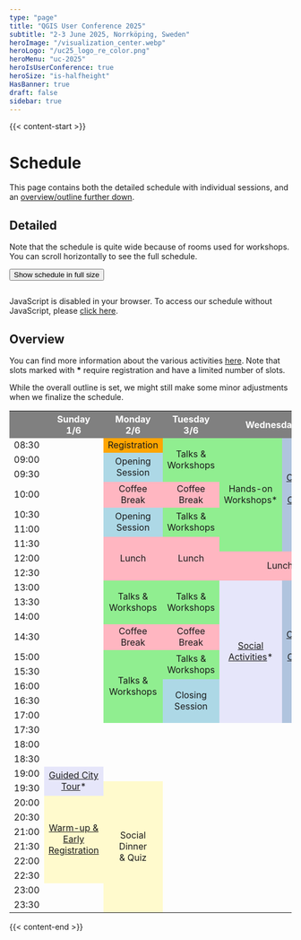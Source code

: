 ```yaml
---
type: "page"
title: "QGIS User Conference 2025"
subtitle: "2-3 June 2025, Norrköping, Sweden"
heroImage: "/visualization_center.webp"
heroLogo: "/uc25_logo_re_color.png"
heroMenu: "uc-2025"
heroIsUserConference: true
heroSize: "is-halfheight"
HasBanner: true
draft: false
sidebar: true
---
```


{{< content-start >}}

# Schedule

This page contains both the detailed schedule with individual sessions, and an [overview/outline further down](#overview).

## Detailed

Note that the schedule is quite wide because of rooms used for workshops. You can scroll horizontally to see
the full schedule.

<button id="scheduleFullSizeButton" class="button is-primary1 is-hidden-mobile">Show schedule in full size</button>
<script>
let fullSize = false;
document.getElementById("scheduleFullSizeButton").addEventListener("click", () => {
    fullSize = !fullSize;

    document.querySelector("p:has(> pretalx-schedule)").classList.toggle("full-size");
    
    document.getElementById("scheduleFullSizeButton").classList.toggle("full-size");
    document.getElementById("scheduleFullSizeButton").innerHTML = fullSize ?
        "Hide schedule full size" : "Show schedule in full size";

    const topNav = document.querySelector("qg-top-nav");
    topNav.hidden = !topNav.hidden;
});
</script>

<script type="text/javascript" src="https://talks.osgeo.org/qgis-uc2025/schedule/widget/v2.en.js"></script>
<style>
p:has(> pretalx-schedule) {
    width: 100%;
    overflow-x: scroll;
}
p:has(> pretalx-schedule).full-size {
    background-color: white;
    width: 100vw;
    height: 100vh;
    position: fixed;
    top: 0;
    left: 0;
    z-index: 9999;
}
#scheduleFullSizeButton.full-size {
    z-index: 99999;
    position: fixed;
    top: 5px;
    left: 200px;
}
</style>
<pretalx-schedule event-url="https://talks.osgeo.org/qgis-uc2025/" locale="en" format="grid" style="--pretalx-clr-primary: #589632"></pretalx-schedule>
<noscript>
   <div class="pretalx-widget">
        <div class="pretalx-widget-info-message">
            JavaScript is disabled in your browser. To access our schedule without JavaScript,
            please <a target="_blank" href="https://talks.osgeo.org/qgis-uc2025/schedule/">click here</a>.
        </div>
    </div>
</noscript>

## Overview

You can find more information about the various activities [here](/activities/). Note that slots marked with **\*** require registration and have a limited number of slots.

While the overall outline is set, we might still make some minor adjustments when we finalize the schedule.

<!-- https://divtable.com/generator/ -->
<table>
<tbody>
<tr>
<td style="background-color: gray; color: white;">&nbsp;</td>
<th style="background-color: gray; color: white; text-align: center;">Sunday 1/6</th>
<th style="background-color: gray; color: white; text-align: center;">Monday 2/6</th>
<th style="background-color: gray; color: white; text-align: center;">Tuesday 3/6</th>
<th style="background-color: gray; color: white; text-align: center;" colspan="2">Wednesday 4/6</th>
<th style="background-color: gray; color: white; text-align: center;">Thursday 5/6</th>
<th style="background-color: gray; color: white; text-align: center;">Friday 6/6</th>
</tr>
<tr>
<td>08:30</td>
<td>&nbsp;</td>
<td style="background-color: orange; text-align: center;">Registration</td>
<td style="background-color: lightgreen; text-align: center;" rowspan="3">Talks &amp; Workshops</td>
<td style="background-color: lightgreen; text-align: center;" rowspan="7">Hands-on Workshops*</td>
<td style="background-color: lightsteelblue; text-align: center;" rowspan="7">
<a href="https://github.com/qgis/QGIS/wiki/28th-Contributor-Meeting-in-Norrk%C3%B6ping" style="color:inherit">Onboarding<br/><br/>
Contributor Meeting</a>
</td>
<td style="background-color: lightsteelblue; text-align: center;" rowspan="7"><a href="https://github.com/qgis/QGIS/wiki/28th-Contributor-Meeting-in-Norrk%C3%B6ping" style="color:inherit">Contributor Meeting</a></td>
<td style="background-color: lightsteelblue; text-align: center;" rowspan="7"><a href="https://github.com/qgis/QGIS/wiki/28th-Contributor-Meeting-in-Norrk%C3%B6ping" style="color:inherit">Contributor Meeting</a></td>
</tr>
<tr>
<td>09:00</td>
<td>&nbsp;</td>
<td style="background-color: lightblue; text-align: center;" rowspan="2">Opening Session</td>
</tr>
<tr>
<td>09:30</td>
<td>&nbsp;</td>
</tr>
<tr>
<td>10:00</td>
<td>&nbsp;</td>
<td style="background-color: lightpink; text-align: center;">Coffee Break</td>
<td style="background-color: lightpink; text-align: center;">Coffee Break</td>
</tr>
<tr>
<td>10:30</td>
<td>&nbsp;</td>
<td style="background-color: lightblue; text-align: center;" rowspan="2">Opening Session</td>
<td style="background-color: lightgreen; text-align: center;" rowspan="2">Talks &amp; Workshops</td>
</tr>
<tr>
<td>11:00</td>
<td>&nbsp;</td>
</tr>
<tr>
<td>11:30</td>
<td>&nbsp;</td>
<td style="background-color: lightpink; text-align: center;" rowspan="3">Lunch</td>
<td style="background-color: lightpink; text-align: center;" rowspan="3">Lunch</td>
</tr>
<tr>
<td>12:00</td>
<td>&nbsp;</td>
<td style="background-color: lightpink; text-align: center;" colspan="2" rowspan="2">Lunch</td>
<td style="background-color: lightpink;" rowspan="2">Lunch</td>
<td style="background-color: lightpink;" rowspan="2">Lunch</td>
</tr>
<tr>
<td>12:30</td>
<td>&nbsp;</td>
</tr>
<tr>
<td>13:00</td>
<td>&nbsp;</td>
<td style="background-color: lightgreen; text-align: center;" rowspan="3">Talks &amp; Workshops</td>
<td style="background-color: lightgreen; text-align: center;" rowspan="3">Talks &amp; Workshops</td>
<td style="background-color: lavender; text-align: center;" rowspan="9"><a href="/activities/" style="color:inherit">Social Activities</a>*</td>
<td style="background-color: lightsteelblue; text-align: center;" rowspan="9">
<a href="https://github.com/qgis/QGIS/wiki/28th-Contributor-Meeting-in-Norrk%C3%B6ping" style="color:inherit">Onboarding<br/><br/>
Contributor Meeting</a>
</td>
<td style="background-color: lightsteelblue; text-align: center;" rowspan="9"><a href="https://github.com/qgis/QGIS/wiki/28th-Contributor-Meeting-in-Norrk%C3%B6ping" style="color:inherit">Contributor Meeting</a></td>
<td style="background-color: lightsteelblue; text-align: center;" rowspan="9"><a href="https://github.com/qgis/QGIS/wiki/28th-Contributor-Meeting-in-Norrk%C3%B6ping" style="color:inherit">Contributor Meeting</a></td>
</tr>
<tr>
<td>13:30</td>
<td>&nbsp;</td>
</tr>
<tr>
<td>14:00</td>
<td>&nbsp;</td>
</tr>
<tr>
<td>14:30</td>
<td>&nbsp;</td>
<td style="background-color: lightpink; text-align: center;">Coffee Break</td>
<td style="background-color: lightpink; text-align: center;">Coffee Break</td>
</tr>
<tr>
<td>15:00</td>
<td>&nbsp;</td>
<td style="background-color: lightgreen; text-align: center;" rowspan="5">Talks &amp; Workshops</td>
<td style="background-color: lightgreen; text-align: center;" rowspan="2">Talks &amp; Workshops</td>
</tr>
<tr>
<td>15:30</td>
<td>&nbsp;</td>
</tr>
<tr>
<td>16:00</td>
<td>&nbsp;</td>
<td style="background-color: lightblue; text-align: center;" rowspan="3">Closing Session</td>
</tr>
<tr>
<td>16:30</td>
<td>&nbsp;</td>
</tr>
<tr>
<td>17:00</td>
<td>&nbsp;</td>
</tr>
<tr>
<td>17:30</td>
<td>&nbsp;</td>
<td>&nbsp;</td>
<td>&nbsp;</td>
<td>&nbsp;</td>
<td>&nbsp;</td>
<td>&nbsp;</td>
<td>&nbsp;</td>
</tr>
<tr>
<td>18:00</td>
<td>&nbsp;</td>
<td>&nbsp;</td>
<td>&nbsp;</td>
<td>&nbsp;</td>
<td>&nbsp;</td>
<td>&nbsp;</td>
<td>&nbsp;</td>
</tr>
<tr>
<td>18:30</td>
<td>&nbsp;</td>
<td>&nbsp;</td>
<td>&nbsp;</td>
<td>&nbsp;</td>
<td>&nbsp;</td>
<td>&nbsp;</td>
<td>&nbsp;</td>
</tr>
<tr>
<td>19:00</td>
<td style="background-color: lavender; text-align: center;" rowspan="2"><a href="/activities/" style="color:inherit">Guided City Tour</a>*</td>
<td>&nbsp;</td>
<td>&nbsp;</td>
<td>&nbsp;</td>
<td>&nbsp;</td>
<td>&nbsp;</td>
<td>&nbsp;</td>
</tr>
<tr>
<td>19:30</td>
<td style="background-color: lemonchiffon; text-align: center;" rowspan="9">Social Dinner<br />&amp; Quiz</td>
<td>&nbsp;</td>
<td>&nbsp;</td>
<td>&nbsp;</td>
<td style="background-color: lemonchiffon; text-align: center;" rowspan="7">Contributor Pub</td>
<td>&nbsp;</td>
</tr>
<tr>
<td>20:00</td>
<td style="background-color: lemonchiffon; text-align: center;" rowspan="6"><a href="/activities/" style="color:inherit">Warm-up &amp; Early Registration</a></td>
<td>&nbsp;</td>
<td>&nbsp;</td>
<td>&nbsp;</td>
<td>&nbsp;</td>
</tr>
<tr>
<td>20:30</td>
<td>&nbsp;</td>
<td>&nbsp;</td>
<td>&nbsp;</td>
<td>&nbsp;</td>
</tr>
<tr>
<td>21:00</td>
<td>&nbsp;</td>
<td>&nbsp;</td>
<td>&nbsp;</td>
<td>&nbsp;</td>
</tr>
<tr>
<td>21:30</td>
<td>&nbsp;</td>
<td>&nbsp;</td>
<td>&nbsp;</td>
<td>&nbsp;</td>
</tr>
<tr>
<td>22:00</td>
<td>&nbsp;</td>
<td>&nbsp;</td>
<td>&nbsp;</td>
<td>&nbsp;</td>
</tr>
<tr>
<td>22:30</td>
<td>&nbsp;</td>
<td>&nbsp;</td>
<td>&nbsp;</td>
<td>&nbsp;</td>
</tr>
<tr>
<td>23:00</td>
<td>&nbsp;</td>
<td>&nbsp;</td>
<td>&nbsp;</td>
<td>&nbsp;</td>
<td>&nbsp;</td>
<td>&nbsp;</td>
</tr>
<tr>
<td>23:30</td>
<td>&nbsp;</td>
<td>&nbsp;</td>
<td>&nbsp;</td>
<td>&nbsp;</td>
<td>&nbsp;</td>
<td>&nbsp;</td>
</tr>
</tbody>
</table>

{{< content-end >}}
